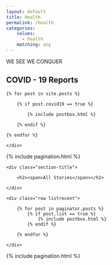```yaml
---
layout: default
title: Health
permalink: /health
categories:
    values:
      - health
    matching: any
---
```

<section>
    WE SEE 
    WE CONQUER
</section>
<!-- Featured
================================================== -->
<section class="featured-posts">
    <div class="section-title">
        <h2><span>COVID - 19 Reports</span></h2>
    </div>
    <div class="row">

    {% for post in site.posts %}

        {% if post.covid19 == true %}

            {% include postbox.html %}

        {% endif %}

    {% endfor %}

    </div>
</section>

<!-- Pagination
================================================== -->
<div class="bottompagination">
<div class="pointerup"><i class="fa fa-caret-up"></i></div>
<span class="navigation" role="navigation">
    {% include pagination.html %}
</span>
</div>

<!-- Posts Index
================================================== -->
<section class="recent-posts">

    <div class="section-title">

        <h2><span>All Stories</span></h2>

    </div>

    <div class="row listrecent">

        {% for post in paginator.posts %}
        	{% if post.list == true %}
            	{% include postbox.html %}
            {% endif %}

        {% endfor %}

    </div>

</section>

<!-- Pagination
================================================== -->
<div class="bottompagination">
<div class="pointerup"><i class="fa fa-caret-up"></i></div>
<span class="navigation" role="navigation">
    {% include pagination.html %}
</span>
</div>